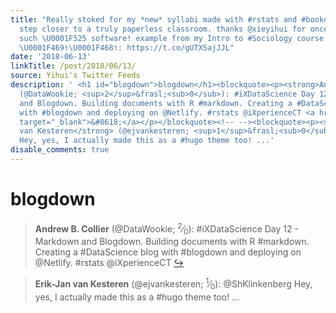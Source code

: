 ```yaml
---
title: "Really stoked for my *new* syllabi made with #rstats and #bookdown - another
  step closer to a truly paperless classroom. thanks @xieyihui for once again providing
  such \U0001F525 software! example from my Intro to #Sociology course for pre-meds
  \U0001F469‍⚕️\U0001F468‍⚕️: https://t.co/gUTXSajJJL"
date: '2018-06-13'
linkTitle: /post/2018/06/13/
source: Yihui's Twitter Feeds
description: ' <h1 id="blogdown">blogdown</h1><blockquote><p><strong>Andrew B. Collier</strong>
  (@DataWookie; <sup>2</sup>&frasl;<sub>0</sub>): #iXDataScience Day 12 - Markdown
  and Blogdown. Building documents with R #markdown. Creating a #DataScience blog
  with #blogdown and deploying on @Netlify. #rstats @iXperienceCT <a href="https://twitter.com/xieyihui/status/1006415805452574720"
  target="_blank">&#8618;</a></p></blockquote><!-- --><blockquote><p><strong>Erik-Jan
  van Kesteren</strong> (@ejvankesteren; <sup>1</sup>&frasl;<sub>0</sub>): @ShKlinkenberg
  Hey, yes, I actually made this as a #hugo theme too! ...'
disable_comments: true
---
```

 <h1 id="blogdown">blogdown</h1><blockquote><p><strong>Andrew B. Collier</strong> (@DataWookie; <sup>2</sup>&frasl;<sub>0</sub>): #iXDataScience Day 12 - Markdown and Blogdown. Building documents with R #markdown. Creating a #DataScience blog with #blogdown and deploying on @Netlify. #rstats @iXperienceCT <a href="https://twitter.com/xieyihui/status/1006415805452574720" target="_blank">&#8618;</a></p></blockquote><!-- --><blockquote><p><strong>Erik-Jan van Kesteren</strong> (@ejvankesteren; <sup>1</sup>&frasl;<sub>0</sub>): @ShKlinkenberg Hey, yes, I actually made this as a #hugo theme too! ...